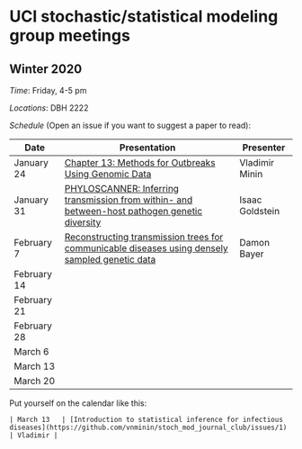 # UCI stochastic/statistical modeling group meetings

## Winter 2020

*Time*: Friday, 4-5 pm

*Locations*: DBH 2222

*Schedule* (Open an issue if you want to suggest a paper to read):

| Date   | Presentation   | Presenter    |
|--------|----------------|--------------|
| January 24  |  [Chapter 13: Methods for Outbreaks Using Genomic Data](https://uci.primo.exlibrisgroup.com/discovery/fulldisplay?docid=alma991035060506804701&context=L&vid=01CDL_IRV_INST:UCI&lang=en&search_scope=MyInst_and_CI&adaptor=Local%20Search%20Engine&tab=Everything&query=any,contains,Handbook%20of%20Infectious%20Disease%20Data%20Analysis&sortby=rank&offset=0)     |   Vladimir Minin  |
| January 31  | [PHYLOSCANNER: Inferring transmission from within- and between-host pathogen genetic diversity](https://doi.org/10.1093/molbev/msx304) | Isaac Goldstein |
| February 7  | [Reconstructing transmission trees for communicable diseases using densely sampled genetic data](http://doi.org/10.1214/15-AOAS898) | Damon Bayer
| February 14 |                |              |
| February 21 |                |              |
| February 28 |                |              |
| March 6 |                |              |
| March 13 |                |              |
| March 20 |                |              |





Put yourself on the calendar like this:
```
| March 13   | [Introduction to statistical inference for infectious diseases](https://github.com/vnminin/stoch_mod_journal_club/issues/1) | Vladimir |
```
